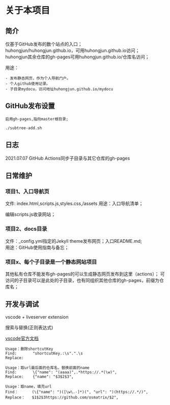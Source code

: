 # 关于本项目

## 简介

仅基于GitHub发布的数个站点的入口；  
huhongjun/huhongjun.github.io，可用huhongjun.github.io访问；  
huhongjun其余仓库的gh-pages可用huhongjun.github.io/仓库名访问；

用途：

    - 发布静态网页，作为个人导航门户。
    - 个人github使用记录。
    - 子目录mydocu，访问地址huhongjun.github.io/mydocu

## GitHub发布设置

    启用gh-pages,指向master根目录;
    
    ./subtree-add.sh
 
 ## 日志

2021.07.07  GitHub Actions同步子目录与其它仓库的gh-pages

## 日常维护

### 项目1、入口导航页

文件: index.html,scripts.js,styles.css,/assets
用途：入口导航清单；

编辑scripts.js收录网站；

### 项目2、docs目录

文件：_config.yml指定的Jekyll theme发布网页；入口README.md;  
用途：GitHub使用指南与备忘；

### 项目x、每个子目录是一个静态网站项目

其他私有仓库不能发布gh-pages的可以生成静态网页发布到这里（actions）；
可访问的子目录可以是此处的子目录，也有同组织其他仓库的gh-pages，前缀为仓库名；

## 开发与调试

vscode + liveserver extension

搜索与替换(正则表达式) 

[vscode官方文档](https://docs.microsoft.com/en-us/dotnet/standard/base-types/regular-expression-language-quick-reference)

    Usage：删除shortcutKey
    Find:       "shortcutKey.:\s".".\s
    Replace:    

    Usage：取url最后面的仓库名，替换前面的name
    Find:       \{"name": "(aaaa)",.*https://.*(\w)",
    Replace:    {"name": "$3$2$3", 

    Usage：取name，填充url
    Find：      (\{"name": ")([\w\.-]*)(", "url": ")(https://.*/)",
    Replace：   $1$2$3https://github.com/osmatrix/$2",
